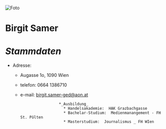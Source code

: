 
![Foto](https://pbs.twimg.com/profile_images/799380255391830016/CzNtL_bs_400x400.jpg)


# **Birgit Samer**

# _Stammdaten_
* Adresse: 
  * Augasse 1o, 1090 Wien
  * telefon: 0664 1386710
  * e-mail:  birgit.samer-ged@aon.at

 
                         *_Ausbildung_
                           * Handelsakademie:  HAK Grazbachgasse
                           * Bachelar-Studium:  Medienmanangement - FH St. Pölten
                           * Masterstudium:  Journalismus _ FH WIen

 
